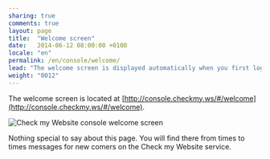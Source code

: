 ```yaml
---
sharing: true
comments: true
layout: page
title:  "Welcome screen"
date:   2014-06-12 08:00:00 +0100
locale: "en"
permalink: /en/console/welcome/
lead: "The welcome screen is displayed automatically when you first login into the console."
weight: "0012"
---
```


The welcome screen is located at [http://console.checkmy.ws/#/welcome](http://console.checkmy.ws/#/welcome).

![Check my Website console welcome screen](/assets/img/fullsize/en/console/welcome/welcome-screen.png)

Nothing special to say about this page. You will find there from times to times messages for new comers on the Check my Website service.